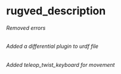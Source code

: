 # rugved_description
###### Removed errors
###### Added a differential plugin to urdf file
###### Added teleop_twist_keyboard for movement
